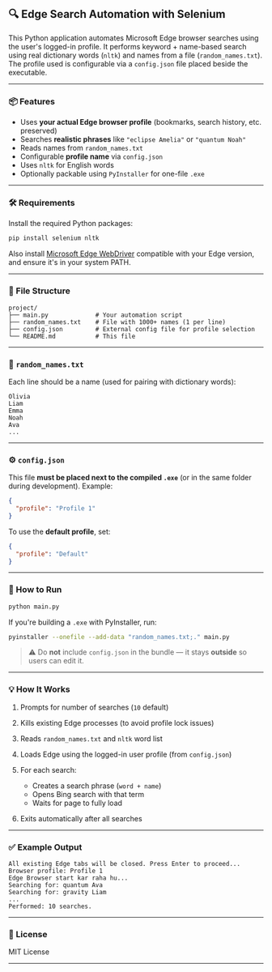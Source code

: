 ## 🔍 Edge Search Automation with Selenium

This Python application automates Microsoft Edge browser searches using the user's logged-in profile. It performs keyword + name-based search using real dictionary words (`nltk`) and names from a file (`random_names.txt`). The profile used is configurable via a `config.json` file placed beside the executable.

---

### 📦 Features

* Uses **your actual Edge browser profile** (bookmarks, search history, etc. preserved)
* Searches **realistic phrases** like `"eclipse Amelia"` or `"quantum Noah"`
* Reads names from `random_names.txt`
* Configurable **profile name** via `config.json`
* Uses `nltk` for English words
* Optionally packable using `PyInstaller` for one-file `.exe`

---

### 🛠️ Requirements

Install the required Python packages:

```bash
pip install selenium nltk
```

Also install [Microsoft Edge WebDriver](https://developer.microsoft.com/en-us/microsoft-edge/tools/webdriver/) compatible with your Edge version, and ensure it's in your system PATH.

---

### 📁 File Structure

```
project/
├── main.py             # Your automation script
├── random_names.txt    # File with 1000+ names (1 per line)
├── config.json         # External config file for profile selection
└── README.md           # This file
```

---

### 📄 `random_names.txt`

Each line should be a name (used for pairing with dictionary words):

```
Olivia
Liam
Emma
Noah
Ava
...
```

---

### ⚙️ `config.json`

This file **must be placed next to the compiled `.exe`** (or in the same folder during development). Example:

```json
{
  "profile": "Profile 1"
}
```

To use the **default profile**, set:

```json
{
  "profile": "Default"
}
```

---

### 🚀 How to Run

```bash
python main.py
```

If you're building a `.exe` with PyInstaller, run:

```bash
pyinstaller --onefile --add-data "random_names.txt;." main.py
```

> ⚠️ Do **not** include `config.json` in the bundle — it stays **outside** so users can edit it.

---

### 💡 How It Works

1. Prompts for number of searches (`10` default)
2. Kills existing Edge processes (to avoid profile lock issues)
3. Reads `random_names.txt` and `nltk` word list
4. Loads Edge using the logged-in user profile (from `config.json`)
5. For each search:

   * Creates a search phrase (`word + name`)
   * Opens Bing search with that term
   * Waits for page to fully load
6. Exits automatically after all searches

---

### ✅ Example Output

```
All existing Edge tabs will be closed. Press Enter to proceed...
Browser profile: Profile 1
Edge Browser start kar raha hu...
Searching for: quantum Ava
Searching for: gravity Liam
...
Performed: 10 searches.
```

---

### 🧾 License

MIT License

---
